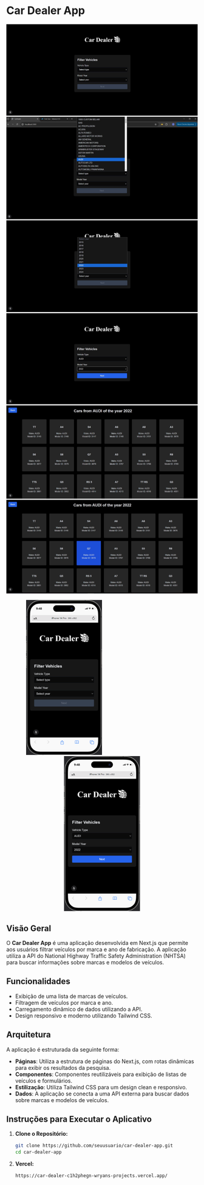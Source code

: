 # Car Dealer App

![Image 1](./public/1.png)
![Image 2](./public/2.png)
![Image 3](./public/3.png)
![Image 4](./public/4.png)
![Image 5](./public/5.png)
![Image 6](./public/6.png)

<p align="center">
  <img src="./public/mobile2.png" alt="Image 7" width="200" style="padding-right: 200px;" />
  <img src="./public/mobile1.png" alt="Image 8" width="200" />
</p>

## Visão Geral

O **Car Dealer App** é uma aplicação desenvolvida em Next.js que permite aos usuários filtrar veículos por marca e ano de fabricação. A aplicação utiliza a API do National Highway Traffic Safety Administration (NHTSA) para buscar informações sobre marcas e modelos de veículos.

## Funcionalidades

- Exibição de uma lista de marcas de veículos.
- Filtragem de veículos por marca e ano.
- Carregamento dinâmico de dados utilizando a API.
- Design responsivo e moderno utilizando Tailwind CSS.

## Arquitetura

A aplicação é estruturada da seguinte forma:

- **Páginas**: Utiliza a estrutura de páginas do Next.js, com rotas dinâmicas para exibir os resultados da pesquisa.
- **Componentes**: Componentes reutilizáveis para exibição de listas de veículos e formulários.
- **Estilização**: Utiliza Tailwind CSS para um design clean e responsivo.
- **Dados**: A aplicação se conecta a uma API externa para buscar dados sobre marcas e modelos de veículos.

## Instruções para Executar o Aplicativo

1. **Clone o Repositório:**

   ```bash
   git clone https://github.com/seuusuario/car-dealer-app.git
   cd car-dealer-app

2. **Vercel:**

   ```bash
   https://car-dealer-c1h2phegn-wryans-projects.vercel.app/
